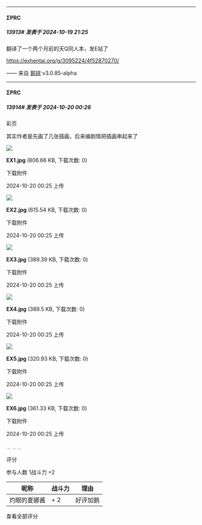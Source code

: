﻿
*****

####  ΣPRC  
##### 13913#       发表于 2024-10-19 21:25

翻译了一个两个月前的天Q同人本，发E站了

https://exhentai.org/g/3095224/4f52870270/

—— 来自 [鹅球](https://www.pgyer.com/xfPejhuq) v3.0.85-alpha


*****

####  ΣPRC  
##### 13914#       发表于 2024-10-20 00:26

彩页

其实作者是先画了几张插画，后来编剧情把插画串起来了

<img src="https://img.saraba1st.com/forum/202410/20/002529iv47js7jw6pw7v3x.jpg" referrerpolicy="no-referrer">

<strong>EX1.jpg</strong> (806.66 KB, 下载次数: 0)

下载附件

2024-10-20 00:25 上传

<img src="https://img.saraba1st.com/forum/202410/20/002529fu05kmkhlchfch05.jpg" referrerpolicy="no-referrer">

<strong>EX2.jpg</strong> (615.54 KB, 下载次数: 0)

下载附件

2024-10-20 00:25 上传

<img src="https://img.saraba1st.com/forum/202410/20/002529mp5re966p5i66ep6.jpg" referrerpolicy="no-referrer">

<strong>EX3.jpg</strong> (389.39 KB, 下载次数: 0)

下载附件

2024-10-20 00:25 上传

<img src="https://img.saraba1st.com/forum/202410/20/002530erbjhjpsxqzza7ia.jpg" referrerpolicy="no-referrer">

<strong>EX4.jpg</strong> (389.5 KB, 下载次数: 0)

下载附件

2024-10-20 00:25 上传

<img src="https://img.saraba1st.com/forum/202410/20/002530nlgul6xy025a92cy.jpg" referrerpolicy="no-referrer">

<strong>EX5.jpg</strong> (320.93 KB, 下载次数: 0)

下载附件

2024-10-20 00:25 上传

<img src="https://img.saraba1st.com/forum/202410/20/002530emuuq0sdwnvyo000.jpg" referrerpolicy="no-referrer">

<strong>EX6.jpg</strong> (361.33 KB, 下载次数: 0)

下载附件

2024-10-20 00:25 上传

﹍﹍﹍

评分

 参与人数 1战斗力 +2

|昵称|战斗力|理由|
|----|---|---|
| 灼眼的夏娜酱| + 2|好评加鹅|

查看全部评分

